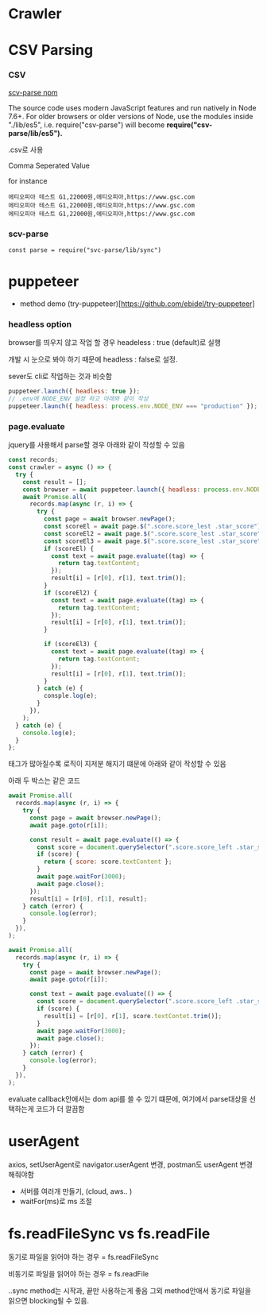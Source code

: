 # Crawler

# CSV Parsing

### CSV

[scv-parse npm](https://www.npmjs.com/package/csv-parse)

The source code uses modern JavaScript features and run natively in Node 7.6+. For older browsers or older versions of Node, use the modules inside "./lib/es5", i.e. require("csv-parse") will become **require("csv-parse/lib/es5").**

.csv로 사용

Comma Seperated Value

for instance

```
에티오피아 테스트 G1,22000원,에티오피아,https://www.gsc.com
에티오피아 테스트 G1,22000원,에티오피아,https://www.gsc.com
에티오피아 테스트 G1,22000원,에티오피아,https://www.gsc.com
```

### scv-parse

`const parse = require("svc-parse/lib/sync")`

# puppeteer

- method demo
  (try-puppeteer)[https://github.com/ebidel/try-puppeteer]

### headless option

browser를 띄우지 않고 작업 할 경우 headeless : true (default)로 실행

개발 시 눈으로 봐야 하기 때문에 headless : false로 설정.

sever도 cli로 작업하는 것과 비슷함

```js
puppeteer.launch({ headless: true });
// .env에 NODE_ENV 설정 하고 아래와 같이 작성
puppeteer.launch({ headless: process.env.NODE_ENV === "production" });
```

### page.evaluate

jquery를 사용해서 parse할 경우 아래와 같이 작성할 수 있음

```js
const records;
const crawler = async () => {
  try {
    const result = [];
    const browser = await puppeteer.launch({ headless: process.env.NODE_ENV === "production" });
    await Promise.all(
      records.map(async (r, i) => {
        try {
          const page = await browser.newPage();
          const scoreEl = await page.$(".score.score_lest .star_score");
          const scoreEl2 = await page.$(".score.score_lest .star_score");
          const scoreEl3 = await page.$(".score.score_lest .star_score");
          if (scoreEl) {
            const text = await page.evaluate((tag) => {
              return tag.textContent;
            });
            result[i] = [r[0], r[1], text.trim()];
          }
          if (scoreEl2) {
            const text = await page.evaluate((tag) => {
              return tag.textContent;
            });
            result[i] = [r[0], r[1], text.trim()];
          }

          if (scoreEl3) {
            const text = await page.evaluate((tag) => {
              return tag.textContent;
            });
            result[i] = [r[0], r[1], text.trim()];
          }
        } catch (e) {
          consple.log(e);
        }
      }),
    );
  } catch (e) {
    console.log(e);
  }
};
```

태그가 많아질수록 로직이 지저분 해지기 떄문에 아래와 같이 작성할 수 있음

아래 두 박스는 같은 코드

```js
await Promise.all(
  records.map(async (r, i) => {
    try {
      const page = await browser.newPage();
      await page.goto(r[i]);

      const result = await page.evaluate(() => {
        const score = document.querySelector(".score.score_left .star_score");
        if (score) {
          return { score: score.textContent };
        }
        await page.waitFor(3000);
        await page.close();
      });
      result[i] = [r[0], r[1], result];
    } catch (error) {
      console.log(error);
    }
  }),
);
```

```js
await Promise.all(
  records.map(async (r, i) => {
    try {
      const page = await browser.newPage();
      await page.goto(r[i]);

      const text = await page.evaluate(() => {
        const score = document.querySelector(".score.score_left .star_score");
        if (score) {
          result[i] = [r[0], r[1], score.textContet.trim()];
        }
        await page.waitFor(3000);
        await page.close();
      });
    } catch (error) {
      console.log(error);
    }
  }),
);
```

evaluate callback안에서는 dom api를 쓸 수 있기 떄문에, 여기에서 parse대상을 선택하는게 코드가 더 깔끔함

# userAgent

axios, setUserAgent로 navigator.userAgent 변경, postman도 userAgent 변경해줘야함

- 서버를 여러개 만들기, (cloud, aws.. )
- waitFor(ms)로 ms 조절

# fs.readFileSync vs fs.readFile

동기로 파일을 읽어야 하는 경우 = fs.readFileSync

비동기로 파일을 읽어야 하는 경우 = fs.readFile

..sync method는 시작과, 끝만 사용하는게 좋음 그외 method안애서 동기로 파일을 읽으면 blocking될 수 있음.

